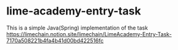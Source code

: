 # lime-academy-entry-task
This is a simple Java(Spring) implementation of the task https://limechain.notion.site/limechain/LimeAcademy-Entry-Task-7170a508221b4fa4b41d00bd422516fc
